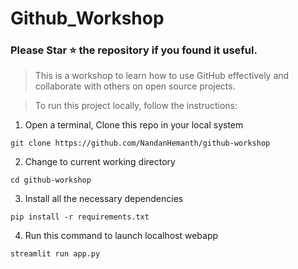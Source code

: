 # Github_Workshop

### Please Star ⭐ the repository if you found it useful.
> This is a workshop to learn how to use GitHub effectively and collaborate with others on open source projects.

> To run this project locally, follow the instructions:

1. Open a terminal, Clone this repo in your local system
```
git clone https://github.com/NandanHemanth/github-workshop
```
2. Change to current working directory
```
cd github-workshop
```

3. Install all the necessary dependencies
```
pip install -r requirements.txt
```
4. Run this command to launch localhost webapp
```
streamlit run app.py

